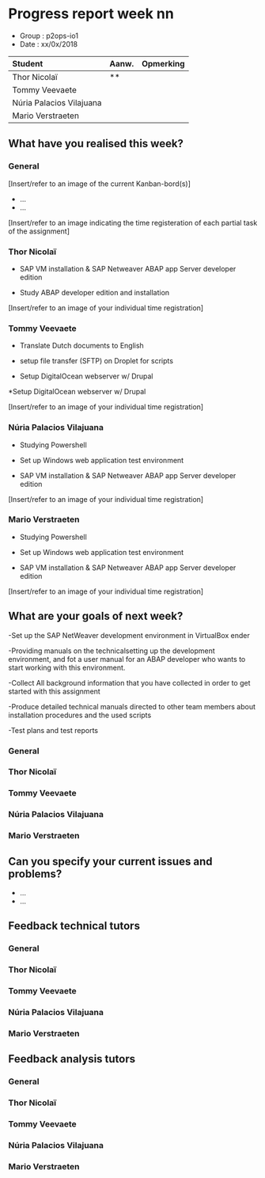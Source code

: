 # Progress report week nn

* Group : p2ops-io1
* Date  : xx/0x/2018

| Student  | Aanw. | Opmerking |
| :---     | :---  | :---      |
| Thor Nicolaï |   **    |           |
| Tommy Veevaete |       |           |
| Núria Palacios Vilajuana	 |       |           |
| Mario Verstraeten	 |       |           |

## What have you realised this week?

### General

[Insert/refer to an image of the current Kanban-bord(s)]

* ...
* ...

[Insert/refer to an image indicating the time registeration of each partial task of the assignment]

### Thor Nicolaï 

* SAP VM installation & SAP Netweaver ABAP app Server developer edition

* Study ABAP developer edition and installation

[Insert/refer to an image of your individual time registration]

### Tommy Veevaete

* Translate Dutch documents to English

* setup file transfer (SFTP) on Droplet for scripts

* Setup DigitalOcean webserver w/ Drupal


*Setup DigitalOcean webserver w/ Drupal

[Insert/refer to an image of your individual time registration]

### Núria Palacios Vilajuana

* Studying Powershell

* Set up Windows web application test environment

* SAP VM installation & SAP Netweaver ABAP app Server developer edition

[Insert/refer to an image of your individual time registration]

### Mario Verstraeten

* Studying Powershell

* Set up Windows web application test environment

* SAP VM installation & SAP Netweaver ABAP app Server developer edition

[Insert/refer to an image of your individual time registration]

## What are your goals of next week?
-Set up the SAP NetWeaver development environment in VirtualBox
ender

-Providing manuals on the  technicalsetting up the development environment,
and fot a user manual for an ABAP developer who wants to start working with this environment.

-Collect All background information that you have collected in order to get started with this assignment

-Produce detailed technical manuals directed to other team members about installation procedures and the used scripts

-Test plans and test reports

### General
### Thor Nicolaï 
### Tommy Veevaete
### Núria Palacios Vilajuana
### Mario Verstraeten

## Can you specify your current issues and problems?

* ...
* ...

## Feedback technical tutors

### General

### Thor Nicolaï 
### Tommy Veevaete
### Núria Palacios Vilajuana
### Mario Verstraeten

## Feedback analysis tutors

### General

### Thor Nicolaï 
### Tommy Veevaete
### Núria Palacios Vilajuana
### Mario Verstraeten

